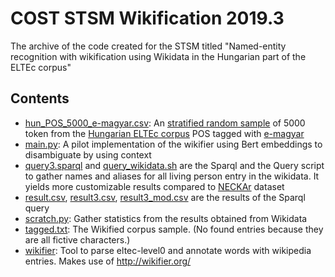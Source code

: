 # COST STSM Wikification 2019.3

The archive of the code created for the STSM titled "Named-entity recognition with wikification using Wikidata in the Hungarian part of the ELTEc corpus"

## Contents

- [hun_POS_5000_e-magyar.csv](hun_POS_5000_e-magyar.csv): An [stratified random sample](https://github.com/ELTE-DH/COST-ELTeC-tools/) of 5000 token from the [Hungarian ELTEc corpus](https://github.com/COST-ELTeC/ELTeC-hun) POS tagged with [e-magyar](http://e-magyar.hu/en)
- [main.py](main.py): A pilot implementation of the wikifier using Bert embeddings to disambiguate by using context
- [query3.sparql](query3.sparql) and [query_wikidata.sh](query_wikidata.sh) are the Sparql and the Query script to gather names and aliases for all living person entry in the wikidata. It yields more customizable results compared to [NECKAr](https://event.ifi.uni-heidelberg.de/?page_id=532) dataset
- [result.csv](result.csv), [result3.csv](result3.csv), [result3_mod.csv](result_mod.csv) are the results of the Sparql query
- [scratch.py](scratch.py): Gather statistics from the results obtained from Wikidata
- [tagged.txt](tagged.txt): The Wikified corpus sample. (No found entries because they are all fictive characters.)
- [wikifier](wikifier): Tool to parse eltec-level0 and annotate words with wikipedia entries. Makes use of http://wikifier.org/
